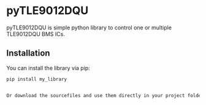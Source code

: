 
# pyTLE9012DQU

pyTLE9012DQU is simple python library to control one or multiple TLE9012DQU BMS ICs.

## Installation

You can install the library via pip:

```bash
pip install my_library


Or download the sourcefiles and use them directly in your project folder
